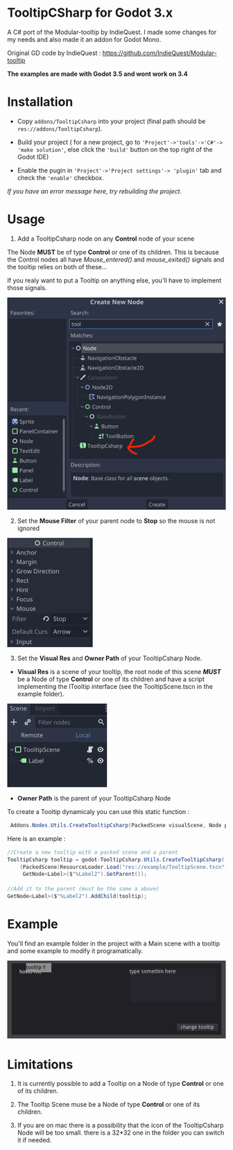 # TooltipCSharp for Godot 3.x

A C# port of the Modular-tooltip by IndieQuest. I made some changes for my needs and also made it an addon for Godot Mono.

Original GD code by IndieQuest : https://github.com/IndieQuest/Modular-tooltip

__The examples are made with Godot 3.5 and wont work on 3.4__

# Installation
- Copy `addons/TooltipCsharp` into your project (final path should be `res://addons/TooltipCsharp`).

- Build your project ( for a new project, go to `'Project'->'tools'->'C#'-> 'make solution'`, else click the `'build'` button on the top right of the Godot IDE)

- Enable the pugin in `'Project'->'Project settings'-> 'plugin'` tab and check the `'enable'` checkbox. 

_If you have an error message here, try rebuilding the project._

# Usage

1. Add a TooltipCsharp node on any **Control** node of your scene

The Node **MUST** be of type **Control** or one of its children. This is because the Control nodes all have *Mouse_entered()* and *mouse_exited()* signals and the tooltip relies on both of these...

If you realy want to put a Tooltip on anything else, you'll have to implement those signals.

![AddNode](./readme_files/creation.png)

2. Set the **Mouse Filter** of your parent node to **Stop** so the mouse is not ignored

![SetFilter](./readme_files/mouse_filter.png)

3. Set the **Visual Res** and **Owner Path** of your TooltipCsharp Node.

- **Visual Res** is a scene of your tooltip, the root node of this scene __*MUST*__ be a Node of type **Control** or one of its children and have a script implementing the ITooltip interface (see the TooltipScene.tscn in the example folder).

![SetFilter](./readme_files/tooltip_scene.png)

- **Owner Path** is the parent of your TooltipCsharp Node


To create a Tooltip dynamicaly you can use this static function :

```C#
 Addons.Nodes.Utils.CreateTooltipCsharp(PackedScene visualScene, Node parent);
```

Here is an example :

```C#
//Create a new tooltip with a packed scene and a parent
TooltipCsharp tooltip = godot-TooltipCsharp.Utils.CreateTooltipCsharp(
    (PackedScene)ResourceLoader.Load("res://example/TooltipScene.tscn"),
     GetNode<Label>($"%Label2").GetParent());

//Add it to the parent (must be the same a above)
GetNode<Label>($"%Label2").AddChild(tooltip);
```

# Example

You'll find an example folder in the project with a Main scene with a tooltip and some example to modify it programatically.

![Example](./readme_files/example.png)

# Limitations

1. It is currently possible to add a Tooltip on a Node of type **Control** or one of its children.

2. The Tooltip Scene muse be a Node of type **Control** or one of its children.

3. If you are on mac there is a possibility that the icon of the TooltipCsharp Node will be too small. there is a 32*32 one in the folder you can switch it if needed. 

